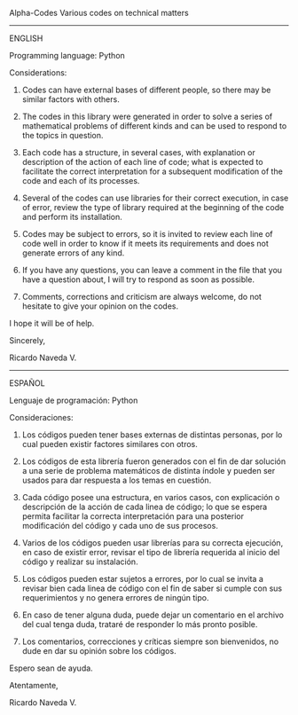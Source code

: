 Alpha-Codes
Various codes on technical matters

----------------------------------------------------------------------------------------------------------------------------------------------------------------------------------------------------------------------------------------------------------------------------

ENGLISH

Programming language: Python


Considerations:

1. Codes can have external bases of different people, so there may be similar factors with others.

2. The codes in this library were generated in order to solve a series of mathematical problems of different kinds and can be used to respond to the topics in question.

3. Each code has a structure, in several cases, with explanation or description of the action of each line of code; what is expected to facilitate the correct interpretation for a subsequent modification of the code and each of its processes.

4. Several of the codes can use libraries for their correct execution, in case of error, review the type of library required at the beginning of the code and perform its installation.

5. Codes may be subject to errors, so it is invited to review each line of code well in order to know if it meets its requirements and does not generate errors of any kind.

6. If you have any questions, you can leave a comment in the file that you have a question about, I will try to respond as soon as possible.

7. Comments, corrections and criticism are always welcome, do not hesitate to give your opinion on the codes.


I hope it will be of help.

Sincerely,

Ricardo Naveda V.

----------------------------------------------------------------------------------------------------------------------------------------------------------------------------------------------------------------------------------------------------------------------------

ESPAÑOL

Lenguaje de programación: Python


Consideraciones:

1. Los códigos pueden tener bases externas de distintas personas, por lo cual pueden existir factores similares con otros. 

2. Los códigos de esta librería fueron generados con el fin de dar solución a una serie de problema matemáticos de distinta índole y pueden ser usados para dar respuesta a los temas en cuestión.

3. Cada código posee una estructura, en varios casos, con explicación o descripción de la acción de cada linea de código; lo que se espera permita facilitar la correcta interpretación para una posterior modificación del código y cada uno de sus procesos.

4. Varios de los códigos pueden usar librerías para su correcta ejecución, en caso de existir error, revisar el tipo de librería requerida al inicio del código y realizar su instalación.

5. Los códigos pueden estar sujetos a errores, por lo cual se invita a revisar bien cada linea de código con el fin de saber si cumple con sus requerimientos y no genera errores de ningún tipo.

6. En caso de tener alguna duda, puede dejar un comentario en el archivo del cual tenga duda, trataré de responder lo más pronto posible.

7. Los comentarios, correcciones y críticas siempre son bienvenidos, no dude en dar su opinión sobre los códigos.


Espero sean de ayuda.

Atentamente,

Ricardo Naveda V.
